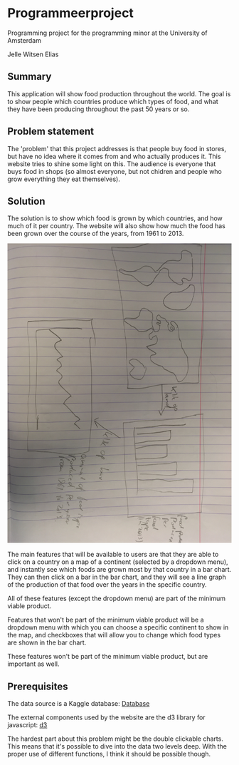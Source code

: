 # Programmeerproject
Programming project for the programming minor at the University of Amsterdam

Jelle Witsen Elias

## Summary
This application will show food production throughout the world. The goal is to show people which countries produce which types of food, and what they have been producing throughout the past 50 years or so.

## Problem statement
The 'problem' that this project addresses is that people buy food in stores, but have no idea where it comes from and who actually produces it. This website tries to shine some light on this. The audience is everyone that buys food in shops (so almost everyone, but not chidren and people who grow everything they eat themselves).

## Solution
The solution is to show which food is grown by which countries, and how much of it per country. The website will also show how much the food has been grown over the course of the years, from 1961 to 2013.

![Sketch](doc/sketch.jpg)

The main features that will be available to users are that they are able to click on a country on a map of a continent (selected by a dropdown menu), and instantly see which foods are grown most by that country in a bar chart. They can then click on a bar in the bar chart, and they will see a line graph of the production of that food over the years in the specific country.

All of these features (except the dropdown menu) are part of the minimum viable product.

Features that won't be part of the minimum viable product will be a dropdown menu with which you can choose a specific continent to show in the map, and checkboxes that will allow you to change which food types are shown in the bar chart.

These features won't be part of the minimum viable product, but are important as well.

## Prerequisites
The data source is a Kaggle database:
[Database](https://www.kaggle.com/dorbicycle/world-foodfeed-production/data)

The external components used by the website are the d3 library for javascript:
[d3](https://d3js.org/)

The hardest part about this problem might be the double clickable charts. This means that it's possible to dive into the data two levels deep. With the proper use of different functions, I think it should be possible though.


